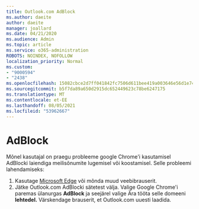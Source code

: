 ```yaml
---
title: Outlook.com AdBlock
ms.author: daeite
author: daeite
manager: joallard
ms.date: 04/21/2020
ms.audience: Admin
ms.topic: article
ms.service: o365-administration
ROBOTS: NOINDEX, NOFOLLOW
localization_priority: Normal
ms.custom:
- "9000594"
- "2438"
ms.openlocfilehash: 15082cbce2d7ff041842fc7506d611bee419a003646e56d1e7488981dd4d7020
ms.sourcegitcommit: b5f7da89a650d2915dc652449623c78be6247175
ms.translationtype: MT
ms.contentlocale: et-EE
ms.lasthandoff: 08/05/2021
ms.locfileid: "53962667"
---
```

# <a name="adblock"></a>AdBlock

Mõnel kasutajal on praegu probleeme google Chrome'i kasutamisel AdBlocki laiendiga meilisõnumite lugemisel või koostamisel. Selle probleemi lahendamiseks:

1. Kasutage [Microsoft Edge](https://www.microsoft.com/windows/microsoft-edge) või mõnda muud veebibrauserit.
1. Jätke Outlook.com AdBlocki sätetest välja. Valige Google Chrome'i paremas ülanurgas **AdBlock** ja seejärel valige Ära tööta selle domeeni **lehtedel.** Värskendage brauserit, et Outlook.com uuesti laadida.